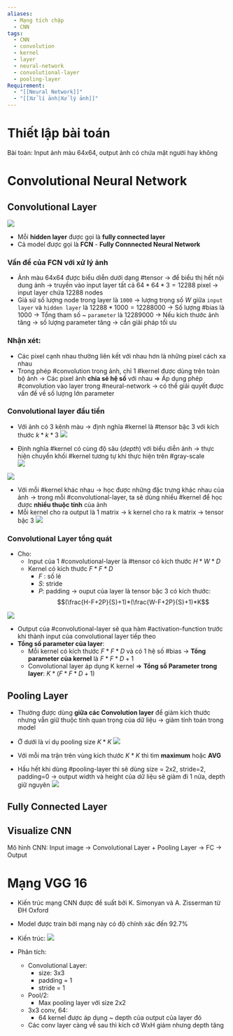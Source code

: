 ```yaml
---
aliases:
  - Mạng tích chập
  - CNN
tags:
  - CNN
  - convolution
  - kernel
  - layer
  - neural-network
  - convolutional-layer
  - pooling-layer
Requirement:
  - "[[Neural Network]]"
  - "[[Xử lí ảnh|Xử lý ảnh]]"
---
```


# Thiết lập bài toán
Bài toán: Input ảnh màu 64x64, output ảnh có chứa mặt người hay không
# Convolutional Neural Network 
## Convolutional Layer
![](https://i.imgur.com/oCuMQOv.png)

- Mỗi **hidden layer** được gọi là **fully connected layer**
- Cả model được gọi là **FCN** - **Fully Connnected Neural Network**
### Vấn đề của FCN với xử lý ảnh
- Ảnh màu 64x64 được biểu diễn dưới dạng #tensor 
-> để biểu thị hết nội dung ảnh -> truyền vào input layer tất cả $64*64*3=12288$ pixel -> input layer chứa 12288 nodes 
- Giả sử số lượng node trong layer là `1000` 
	-> lượng trọng số $W$ giữa `input layer` và `hidden layer` là $12288*1000=12288000$ 
	-> Số lượng #bias là 1000 
	-> Tổng tham số ~ `parameter` là 12289000
	-> Nếu kích thước ảnh tăng -> số lượng parameter tăng -> cần giải pháp tối ưu 
### Nhận xét:
- Các pixel cạnh nhau thường liên kết với nhau hơn là những pixel cách xa nhau 
- Trong phép #convolution trong ảnh, chỉ 1 #kernel được dùng trên toàn bộ ảnh -> Các pixel ảnh **chia sẻ hệ số** với nhau
=> Áp dụng phép #convolution vào layer trong #neural-network -> có thể giải quyết được vấn đề về số lượng lớn parameter
### Convolutional layer đầu tiền 
- Với ảnh có 3 kênh màu -> định nghĩa #kernel là #tensor bậc 3 với kích thước $k*k*3$ 
![](https://i.imgur.com/N3PcM04.png)

- Định nghĩa #kernel có cùng độ sâu (_depth_) với biểu diễn ảnh -> thực hiện chuyển khối #kernel tương tự khi thực hiện trên #gray-scale  
![](https://i.imgur.com/jFReTe8.png)

![](https://i.imgur.com/VgwxU7k.png)

- Với mỗi #kernel khác nhau -> học được những đặc trưng khác nhau của ảnh
-> trong mỗi #convolutional-layer, ta sẽ dùng nhiều #kernel để học được **nhiều thuộc tính** của ảnh 
- Mỗi kernel cho ra output là 1 matrix -> k kernel cho ra k matrix -> tensor bậc 3 
![](https://i.imgur.com/y6BQ9be.png)

### Convolutional Layer tổng quát 
- Cho:
	- Input của 1 #convolutional-layer là #tensor có kích thước $H*W*D$ 
	- Kernel có kích thước $F*F*D$
		- $F$ : số lẻ
		- $S$: stride
		- $P$: padding
-> ouput của layer là tensor bậc 3 có kích thước: $$(\frac{H-F+2P}{S}+1)*(\frac{W-F+2P}{S}+1)*K$$

![](https://i.imgur.com/aERYpaa.png)

- Output của #convolutional-layer sẽ qua hàm #activation-function trước khi thành input của convolutional layer tiếp theo 
- **Tổng số parameter của layer**:
	- Mỗi kernel có kích thước $F*F*D$ và có 1 hệ số #bias 
	-> **Tổng parameter của kernel** là $F*F*D+1$ 
	- Convolutional layer áp dụng K kernel 
	=> **Tổng số Parameter trong layer**: $K*(F*F*D+1)$  

## Pooling Layer
- Thường được dùng **giữa các Convolution layer** để giảm kích thước nhưng vẫn giữ thuộc tính quan trọng của dữ liệu  -> giảm tính toán trong model 
- Ở dưới là ví dụ pooling size $K*K$ 
![](https://i.imgur.com/WqljRjf.png)

- Với mỗi ma trận trên vùng kích thước $K*K$ thì tìm **maximum** hoặc **AVG**
- Hầu hết khi dùng #pooling-layer  thì sẽ dùng size = 2x2, stride=2, padding=0 -> output width và height của dữ liệu sẽ giảm đi 1 nửa, depth giữ nguyên 
![](https://i.imgur.com/2lb1rSd.png)

## Fully Connected Layer
## Visualize CNN
Mô hình CNN:
Input image -> Convolutional Layer + Pooling Layer -> FC -> Output 
# Mạng VGG 16 
- Kiến trúc mạng CNN được đề suất bởi K. Simonyan và A. Zisserman từ ĐH Oxford 
- Model được train bởi mạng này có độ chính xác đến 92.7% 
- Kiến trúc:
	![](https://i.imgur.com/f5pC754.png)

- Phân tích:
	- Convolutional Layer: 
		- size: 3x3
		- padding = 1
		- stride = 1
	- Pool/2: 
		- Max pooling layer với size 2x2
	- 3x3 conv, 64:
		- 64 kernel được áp dụng ~ depth của output của layer đó
	- Các conv layer càng về sau thì kích cỡ WxH giảm nhưng depth tăng  